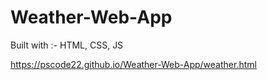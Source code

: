 # Weather-Web-App
Built with :-  HTML, CSS, JS

https://pscode22.github.io/Weather-Web-App/weather.html
